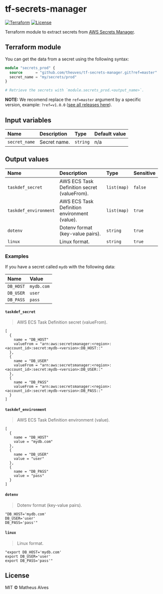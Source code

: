 # tf-secrets-manager

[![Terraform](https://github.com/theuves/tf-secrets-manager/actions/workflows/terraform.yml/badge.svg)](https://github.com/theuves/tf-secrets-manager/actions/workflows/terraform.yml)
[![License](https://img.shields.io/github/license/theuves/tf-secrets-manager)](https://github.com/theuves/tf-secrets-manager/blob/master/LICENSE)

Terraform module to extract secrets from [AWS Secrets Manager](https://aws.amazon.com/secrets-manager/).

## Terraform module

You can get the data from a secret using the following syntax:

```terraform
module "secrets_prod" {
  source      = "github.com/theuves/tf-secrets-manager.git?ref=master"
  secret_name = "my/secrets/prod"
}

# Retrieve the secrets with `module.secrets_prod.<output_name>`.
```

**NOTE:** We recomend replace the `ref=master` argument by a specific version, example: `?ref=v1.0.0` ([see all releases here](https://github.com/theuves/tf-secrets-manager/releases)).

## Input variables

| Name | Description | Type | Default value |
|:---|:---|:---|:---|
| `secret_name` | Secret name. | `string` | n/a |

## Output values

| Name | Description | Type | Sensitive |
|:---|:---|:---|:---|
| `taskdef_secret` | AWS ECS Task Definition secret (valueFrom). | `list(map)` | `false` |
| `taskdef_environment` | AWS ECS Task Definition environment (value). | `list(map)` | `true` |
| `dotenv` | Dotenv format (key-value pairs). | `string` | `true` |
| `linux` | Linux format. | `string` | `true` |

### Examples

If you have a secret called `mydb` with the following data:

| Name | Value |
|:---|:---|
| `DB_HOST` | `mydb.com` |
| `DB_USER` | `user` |
| `DB_PASS` | `pass` |

#### `taskdef_secret`

> AWS ECS Task Definition secret (valueFrom).

```hcl
[
  {
    name = "DB_HOST"
    valueFrom = "arn:aws:secretsmanager:<region>:<account_id>:secret:mydb-<version>:DB_HOST::"
  },
  {
    name = "DB_USER"
    valueFrom = "arn:aws:secretsmanager:<region>:<account_id>:secret:mydb-<version>:DB_USER::"
  },
  {
    name = "DB_PASS"
    valueFrom = "arn:aws:secretsmanager:<region>:<account_id>:secret:mydb-<version>:DB_PASS::"
  }
]
```

#### `taskdef_environment`

> AWS ECS Task Definition environment (value).

```hcl
[
  {
    name = "DB_HOST"
    value = "mydb.com"
  },
  {
    name = "DB_USER"
    value = "user"
  },
  {
    name = "DB_PASS"
    value = "pass"
  }
]
```

#### `dotenv`

> Dotenv format (key-value pairs).

```hcl
"DB_HOST='mydb.com'
DB_USER='user'
DB_PASS='pass'"
```

#### `linux`

> Linux format.

```hcl
"export DB_HOST='mydb.com'
export DB_USER='user'
export DB_PASS='pass'"
```

## License

MIT &copy; Matheus Alves
